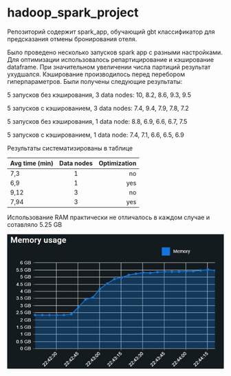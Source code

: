 # hadoop_spark_project

Репозиторий содержит spark_app, обучающий gbt классификатор для предсказания отмены бронирования отеля. 

Было проведено несколько запусков spark app с разными настройками. Для оптимизации использовалось репартицирование и кэширование dataframe. При значительном увеличении числа партиций результат ухудшался. Кэширование производилось перед перебором гиперпараметров. Были получены следующие результаты:

5 запусков без кэширования, 3 data nodes: 10, 8.2, 8.6, 9.3, 9.5

5 запусков с кэшированием, 3 data nodes: 7.4, 9.4, 7.9, 7.8, 7.2

5 запусков без кэширования, 1 data node: 8.8, 6.9, 6.6, 6.7, 7.5

5 запусков с кэшированием, 1 data node: 7.4, 7.1, 6.6, 6.5, 6.9

Результаты систематизированы в таблице

| Avg time (min)       | Data nodes           | Optimization  |
| ------------- |:-------------:| -----:|
| 7,3     | 1 | no |
| 6,9     | 1      |   yes |
| 9,12 | 3      |    no |
| 7,94 | 3      |    yes |

Использование RAM практически не отличалось в каждом случае и сотавляло 5.25 GB

![RAM](https://github.com/vfliagin/hadoop_spark_project/blob/main/ram_usage.jpg?raw=true)
